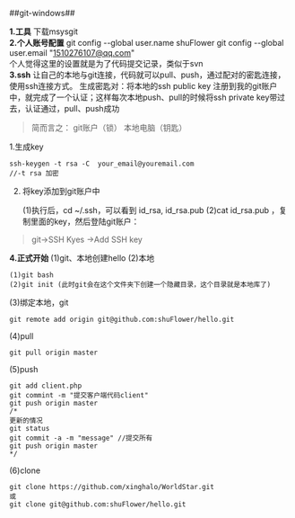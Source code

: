 ##git-windows##

**1.工具**
下载msysgit<br/>
**2.个人账号配置**
git config --global  user.name shuFlower
git config --global  user.email "1510276107@qq.com"<br/>
个人觉得这里的设置就是为了代码提交记录，类似于svn<br/>
**3.ssh**
让自己的本地与git连接，代码就可以pull、push，通过配对的密匙连接，使用ssh连接方式。
生成密匙对：将本地的ssh public key 注册到我的git账户中，就完成了一个认证；这样每次本地push、pull的时候将ssh private key带过去，认证通过，pull、push成功

> 简而言之：
> git账户（锁）
> 本地电脑（钥匙）

 1.生成key
 

    ssh-keygen -t rsa -C  your_email@youremail.com 
    //-t rsa 加密
    

 2. 将key添加到git账户中
 

    (1)执行后，cd ~/.ssh，可以看到 id_rsa, id_rsa.pub
    (2)cat id_rsa.pub ，复制里面的key，然后登陆git账户：
    

> git->SSH Kyes ->Add SSH key

**4.正式开始**
(1)git、本地创建hello
(2)本地

    (1)git bash 
    (2)git init (此时git会在这个文件夹下创建一个隐藏目录，这个目录就是本地库了)
(3)绑定本地，git

    git remote add origin git@github.com:shuFlower/hello.git
(4)pull

    git pull origin master

(5)push

    git add client.php
    git commint -m "提交客户端代码client"
    git push origin master
    /*
    更新的情况
    git status
    git commit -a -m "message" //提交所有
    git push origin master
    */

(6)clone

    git clone https://github.com/xinghalo/WorldStar.git
    或
    git clone git@github.com:shuFlower/hello.git

    




